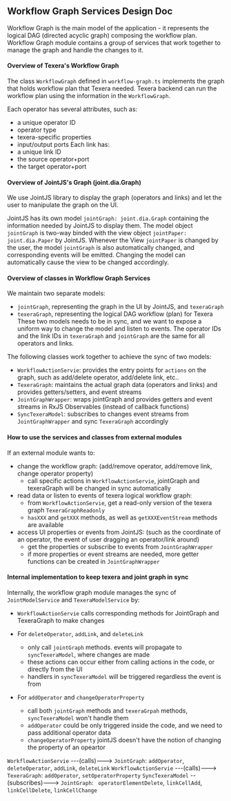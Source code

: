 
## Workflow Graph Services Design Doc
Workflow Graph is the main model of the application - it represents the logical DAG (directed acyclic graph) composing the workflow plan.
Workflow Graph module contains a group of services that work together to manage the graph and handle the changes to it.

#### Overview of Texera's Workflow Graph
The class `WorkflowGraph` defined in `workflow-graph.ts` implements the graph that holds workflow plan that Texera needed.
Texera backend can run the workflow plan using the information in the `WorkflowGraph`.

Each operator has several attributes, such as:
  - a unique operator ID
  - operator type
  - texera-specific properties
  - input/output ports
Each link has:
  - a unique link ID
  - the source operator+port
  - the target operator+port

#### Overview of JointJS's Graph (joint.dia.Graph)
We use JointJS library to display the graph (operators and links) and let the user to manipulate the graph on the UI.

JointJS has its own model `jointGraph: joint.dia.Graph` containing the information needed by JointJS to display them.
The model object `jointGraph` is two-way binded with the view object `jointPaper: joint.dia.Paper` by JointJS.
Whenever the View `jointPaper` is changed by the user, the model `jointGraph` is also automatically changed, 
  and corresponding events will be emitted. Changing the model can automatically cause the view to be changed accordingly.

#### Overview of classes in Workflow Graph Services
We maintain two separate models: 
  - `jointGraph`, representing the graph in the UI by JointJS, and `texeraGraph`
  - `texeraGraph`, representing the logical DAG workflow (plan) for Texera
These two models needs to be in sync, and we want to expose a uniform way to change the model and listen to events.
The operator IDs and the link IDs in `texeraGraph` and `jointGraph` are the same for all operators and links.

The following classes work together to achieve the sync of two models:
  - `WorkflowActionServie`: provides the entry points for `actions` on the graph, such as add/delete operator, add/delete link, etc..
  - `TexeraGraph`: maintains the actual graph data (operators and links) and provides getters/setters, and event streams
  - `JointGraphWrapper`: wraps jointGraph and provides getters and event streams in RxJS Observables (instead of callback functions)
  - `SyncTexeraModel`: subscribes to changes event streams from `JointGraphWrapper` and sync `TexeraGraph` accordingly

#### How to use the services and classes from external modules
If an external module wants to:
  - change the workflow graph: (add/remove operator, add/remove link, change operator property)
    - call specific actions in `WorkflowActionServie`, jointGraph and texeraGraph will be changed in sync automatically
  - read data or listen to events of texera logical workflow graph:
    - from `WorkflowActionServie`, get a read-only version of the texera graph `TexeraGraphReadonly` 
    - `hasXXX` and `getXXX` methods, as well as `getXXXEventStream` methods are available
  - access UI properties or events from JointJS: (such as the coordinate of an operator, the event of user dragging an operator/link around)
    - get the properties or subscribe to events from `JointGraphWrapper`
    - if more properties or event streams are needed, more getter functions can be created in `JointGraphWrapper`


#### Internal implementation to keep texera and joint graph in sync 
Internally, the workflow graph module manages the sync of `JointModelService` and `TexeraModelService` by:
  - `WorkflowActionServie` calls corresponding methods for JointGraph and TexeraGraph to make changes
  
  - For `deleteOperator`, `addLink`, and `deleteLink`
    - only call `jointGraph` methods. events will propagate to `syncTexeraModel`, where changes are made
    - these actions can occur either from calling actions in the code, or directly from the UI
    - handlers in `syncTexeraModel` will be triggered regardless the event is from

  - For  `addOperator` and `changeOperatorProperty`
    - call both `jointGraph` methods and `texeraGrpah` methods, `syncTexeraModel` won't handle them
    - `addOperator` could be only triggered inside the code, and we need to pass additional operator data
    - `changeOperatorProperty` jointJS doesn't have the notion of changing the property of an opeartor

`WorkflowActionServie` ---(calls)--->  `JointGraph`:  `addOperator`, `deleteOperator`, `addLink`, `deleteLink`
`WorkflowActionServie` ---(calls)---> `TexeraGraph`: `addOperator`, `setOperatorProperty`
`SyncTexeraModel`  --(subscribes)--->  `JointGraph`: ` operatorElementDelete`, `linkCellAdd`, `linkCellDelete`, `linkCellChange`
